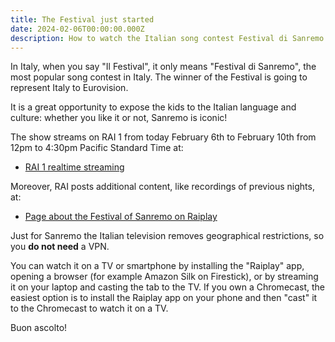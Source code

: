 ```yaml
---
title: The Festival just started
date: 2024-02-06T00:00:00.000Z
description: How to watch the Italian song contest Festival di Sanremo
---
```


In Italy, when you say "Il Festival", it only means "Festival di Sanremo", the most popular song contest in Italy. The winner of the Festival is going to represent Italy to Eurovision.

It is a great opportunity to expose the kids to the Italian language and culture: whether you like it or not, Sanremo is iconic!

The show streams on RAI 1 from today February 6th to February 10th from 12pm to 4:30pm Pacific Standard Time at:

* [RAI 1 realtime streaming](https://www.raiplay.it/dirette/rai1)

Moreover, RAI posts additional content, like recordings of previous nights, at:

* [Page about the Festival of Sanremo on Raiplay](https://www.rai.it/programmi/sanremo/)

Just for Sanremo the Italian television removes geographical restrictions, so you **do not need** a VPN.

You can watch it on a TV or smartphone by installing the "Raiplay" app, opening a browser (for example Amazon Silk on Firestick), or by streaming it on your laptop and casting the tab to the TV.
If you own a Chromecast, the easiest option is to install the Raiplay app on your phone and then "cast" it to the Chromecast to watch it on a TV.

Buon ascolto!
